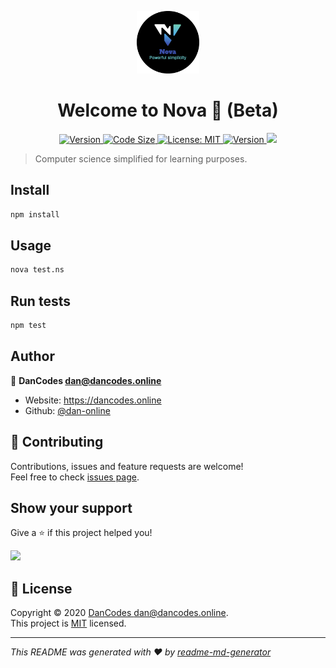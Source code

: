 <p align="center">
<img width="100" src="build/round.png">
<h1 align="center">Welcome to Nova 👋 (Beta)</h1>
<p align="center">
<a href="">
    <img alt="Version" src="https://img.shields.io/github/languages/top/dan-online/nova">
</a>
<a href="">
    <img alt="Code Size" src="https://img.shields.io/github/languages/code-size/dan-online/nova">
</a>
<a href="LICENSE.md" target="_blank">
    <img alt="License: MIT" src="https://img.shields.io/badge/License-MIT-yellow.svg" />
</a>
<a href="package.json" target="_blank">
    <img alt="Version" src="https://img.shields.io/github/package-json/v/dan-online/nova">
</a>
<a href="https://www.codacy.com?utm_source=github.com&amp;utm_medium=referral&amp;utm_content=dan-online/Nova&amp;utm_campaign=Badge_Grade"><img src="https://api.codacy.com/project/badge/Grade/ec863653fbde4d38889e471a8508fb72"/></a>
</p>
</p>

> Computer science simplified for learning purposes.

## Install

```bash
npm install
```

## Usage

```bash
nova test.ns
```

## Run tests

```bash
npm test
```

## Author

👤 **DanCodes <dan@dancodes.online>**

- Website: https://dancodes.online
- Github: [@dan-online](https://github.com/dan-online)

## 🤝 Contributing

Contributions, issues and feature requests are welcome!<br />Feel free to check [issues page](https://github.com/dan-online/Nova/issues).

## Show your support

Give a ⭐️ if this project helped you!

<a href="https://www.patreon.com/mayorchano">
<img src="https://c5.patreon.com/external/logo/become_a_patron_button@2x.png" width="160">
</a>

## 📝 License

Copyright © 2020 [DanCodes <dan@dancodes.online>](https://github.com/dan-online).<br />
This project is [MIT](LICENSE.md) licensed.

---

_This README was generated with ❤️ by [readme-md-generator](https://github.com/kefranabg/readme-md-generator)_
